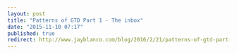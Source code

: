 ```yaml
---
layout: post
title: "Patterns of GTD Part 1 - The inbox"
date: "2015-11-10 07:17"
published: true
redirect: http://www.jayblanco.com/blog/2016/2/21/patterns-of-gtd-part-1-the-inbox
---
```

